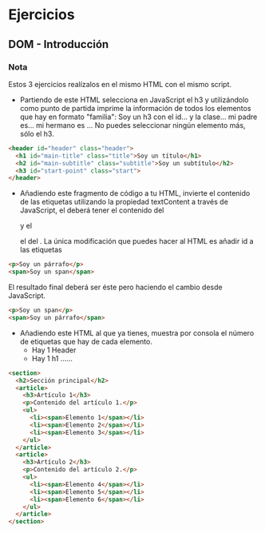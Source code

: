 # Ejercicios

## DOM - Introducción

### Nota

Estos 3 ejercicios realízalos en el mismo HTML con el mismo script.

- Partiendo de este HTML selecciona en JavaScript el h3 y utilizándolo como punto de partida imprime la información de todos los elementos que hay en formato "familia": Soy un h3 con el id... y la clase... mi padre es... mi hermano es ... No puedes seleccionar ningún elemento más, sólo el h3.

```html
<header id="header" class="header">
  <h1 id="main-title" class="title">Soy un título</h1>
  <h2 id="main-subtitle" class="subtitle">Soy un subtítulo</h2>
  <h3 id="start-point" class="start">
</header>
```

- Añadiendo este fragmento de código a tu HTML, invierte el contenido de las etiquetas utilizando la propiedad textContent a través de JavaScript, el <span> deberá tener el contenido del <p> y el <p> el del <span>. La única modificación que puedes hacer al HTML es añadir id a las etiquetas

```html
<p>Soy un párrafo</p>
<span>Soy un span</span>
```

El resultado final deberá ser éste pero haciendo el cambio desde JavaScript.

```html
<p>Soy un span</p>
<span>Soy un párrafo</span>
```

- Añadiendo este HTML al que ya tienes, muestra por consola el número de etiquetas que hay de cada elemento.
  - Hay 1 Header
  - Hay 1 h1
    ......

```html
<section>
  <h2>Sección principal</h2>
  <article>
    <h3>Artículo 1</h3>
    <p>Contenido del artículo 1.</p>
    <ul>
      <li><span>Elemento 1</span></li>
      <li><span>Elemento 2</span></li>
      <li><span>Elemento 3</span></li>
    </ul>
  </article>
  <article>
    <h3>Artículo 2</h3>
    <p>Contenido del artículo 2.</p>
    <ul>
      <li><span>Elemento 4</span></li>
      <li><span>Elemento 5</span></li>
      <li><span>Elemento 6</span></li>
    </ul>
  </article>
</section>
```
